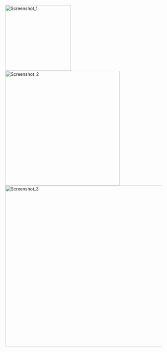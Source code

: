 <img width="211" alt="Screenshot_1" src="https://github.com/user-attachments/assets/0ef3388d-1a73-4991-b1c7-bf694f042ee6">
<br>
<img width="368" alt="Screenshot_2" src="https://github.com/user-attachments/assets/bcc5bdc0-276a-4d50-9b54-b1dd641dadc3">
<br>
<img width="518" alt="Screenshot_3" src="https://github.com/user-attachments/assets/945eed60-e3e4-4b4b-9af1-60df7037e30f">

